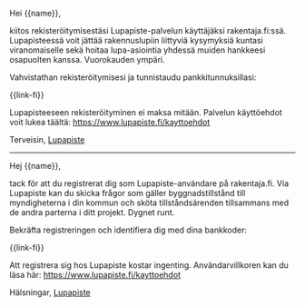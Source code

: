 Hei {{name}},

kiitos rekister&ouml;itymisest&auml;si Lupapiste-palvelun k&auml;ytt&auml;j&auml;ksi rakentaja.fi:ss&auml;. Lupapisteess&auml; voit j&auml;tt&auml;&auml; rakennuslupiin liittyvi&auml; kysymyksi&auml; kuntasi viranomaiselle sek&auml; hoitaa lupa-asiointia yhdess&auml; muiden hankkeesi osapuolten kanssa. Vuorokauden ymp&auml;ri.

Vahvistathan rekister&ouml;itymisesi ja tunnistaudu pankkitunnuksillasi:

  {{link-fi}}

Lupapisteeseen rekister&ouml;ityminen ei maksa mit&auml;&auml;n. Palvelun k&auml;ytt&ouml;ehdot voit lukea t&auml;&auml;lt&auml;: https://www.lupapiste.fi/kayttoehdot

Terveisin,
[Lupapiste](https://www.lupapiste.fi/)

---

Hej {{name}},

tack f&ouml;r att du registrerat dig som Lupapiste-anv&auml;ndare p&aring; rakentaja.fi. Via Lupapiste kan du skicka fr&aring;gor som g&auml;ller byggnadstillst&aring;nd till myndigheterna i din kommun och sk&ouml;ta tillst&aring;nds&auml;renden tillsammans med de andra parterna i ditt projekt. Dygnet runt.

Bekr&auml;fta registreringen och identifiera dig med dina bankkoder:

  {{link-fi}}

Att registrera sig hos Lupapiste kostar ingenting. Anv&auml;ndarvillkoren kan du l&auml;sa h&auml;r: https://www.lupapiste.fi/kayttoehdot

Hälsningar,
[Lupapiste](https://www.lupapiste.fi/)
